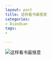```yaml
---
layout: post
title: 这样看书最惬意
categories:
- Diandian
tags:
- 

---
```


![这样看书最惬意](http://m2.img.srcdd.com/farm5/d/2013/0430/09/B68A0624233AD17FFE19500AB546C49A_B500_900_500_375.JPEG "这样看书最惬意")
